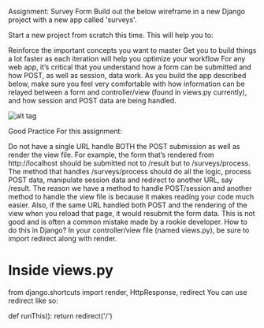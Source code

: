 Assignment: Survey Form
Build out the below wireframe in a new Django project with a new app called 'surveys'.

Start a new project from scratch this time. This will help you to:

Reinforce the important concepts you want to master
Get you to build things a lot faster as each iteration will help you optimize your workflow
For any web app, it’s critical that you understand how a form can be submitted and how POST, as well as session, data work. As you build the app described below, make sure you feel very comfortable with how information can be relayed between a form and controller/view (found in views.py currently), and how session and POST data are being handled.

![alt tag](https://user-images.githubusercontent.com/32435667/38101037-16a39a14-334d-11e8-8438-0530efff9ee0.png)

Good Practice
For this assignment:

Do not have a single URL handle BOTH the POST submission as well as render the view file.
For example, the form that’s rendered from http://localhost should be submitted not to /result but to /surveys/process. The method that handles /surveys/process should do all the logic, process POST data, manipulate session data and redirect to another URL, say /result.
The reason we have a method to handle POST/session and another method to handle the view file is because it makes reading your code much easier.
Also, if the same URL handled both POST and the rendering of the view when you reload that page, it would resubmit the form data. This is not good and is often a common mistake made by a rookie developer. 
How to do this in Django?
In your controller/view file (named views.py), be sure to import redirect along with render.

# Inside views.py
from django.shortcuts import render, HttpResponse, redirect
You can use redirect like so:

def runThis():
  return redirect('/')
